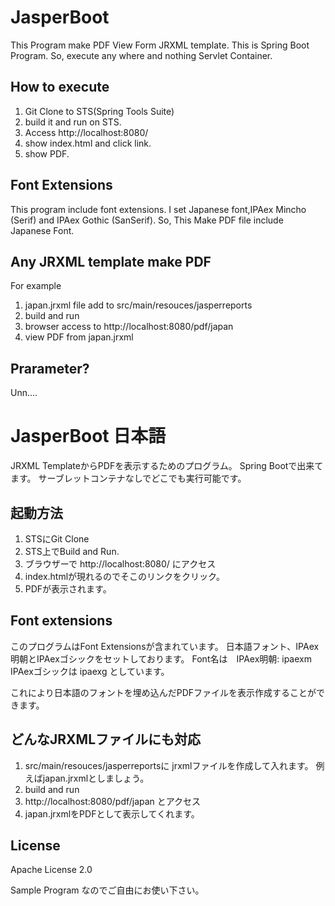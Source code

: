 JasperBoot
==============

This Program make PDF View Form JRXML template.
This is Spring Boot Program.
So, execute any where and nothing Servlet Container.

## How to execute

1. Git Clone to STS(Spring Tools Suite)
2. build it and run on STS.
3. Access http://localhost:8080/
4. show index.html and click link.
5. show PDF.

## Font Extensions
This program include font extensions.
I set Japanese font,IPAex Mincho (Serif) and IPAex Gothic (SanSerif).
So, This Make PDF file include Japanese Font.

## Any JRXML template make PDF
For example
1. japan.jrxml file add to src/main/resouces/jasperreports  
2. build and run
3. browser access to http://localhost:8080/pdf/japan 
4. view PDF from japan.jrxml

## Prarameter?

Unn....

JasperBoot 日本語
===========
JRXML TemplateからPDFを表示するためのプログラム。
Spring Bootで出来てます。
サーブレットコンテナなしでどこでも実行可能です。

## 起動方法 

1. STSにGit Clone
2. STS上でBuild and Run.
3. ブラウザーで http://localhost:8080/ にアクセス
4. index.htmlが現れるのでそこのリンクをクリック。
5. PDFが表示されます。

## Font extensions

このプログラムはFont Extensionsが含まれています。
日本語フォント、IPAex明朝とIPAexゴシックをセットしております。
Font名は　IPAex明朝: ipaexm IPAexゴシックは ipaexg としています。
 
これにより日本語のフォントを埋め込んだPDFファイルを表示作成することができます。

## どんなJRXMLファイルにも対応

1. src/main/resouces/jasperreportsに jrxmlファイルを作成して入れます。
   例えばjapan.jrxmlとしましょう。
2. build and run
3. http://localhost:8080/pdf/japan とアクセス
4. japan.jrxmlをPDFとして表示してくれます。

## License

Apache License 2.0

Sample Program なのでご自由にお使い下さい。



